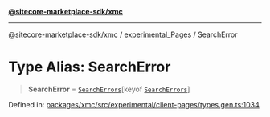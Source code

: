 [**@sitecore-marketplace-sdk/xmc**](../../../../README.md)

***

[@sitecore-marketplace-sdk/xmc](../../../../README.md) / [experimental\_Pages](../README.md) / SearchError

# Type Alias: SearchError

> **SearchError** = [`SearchErrors`](SearchErrors.md)\[keyof [`SearchErrors`](SearchErrors.md)\]

Defined in: [packages/xmc/src/experimental/client-pages/types.gen.ts:1034](https://github.com/Sitecore/marketplace-sdk/blob/main/packages/xmc/src/experimental/client-pages/types.gen.ts#L1034)
